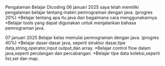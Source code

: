 Pengalaman Belajar Dicoding
 06 januari 2025
saya telah memiliki pengalaman belajar tentang materi pemrograman dengan java. (progres 20%)
*Belajar tentang apa itu java dan bagaimana cara menggunakannya.
*Belajar tools yang dapat digunakan untuk menjalankan bahasa pemrograman java.

07 januari 2025
Belajar kelas memulai pemrograman dengan java. (progres 40%)
*Belajar dasar-dasar java, seperti struktur dasar,tipe data,string,operator,input output,dan array.
*Belajar control flow dalam java,seperti perulangan dan percabangan.
*Belajar tipe data koleksi,seperti list,set dan map.
